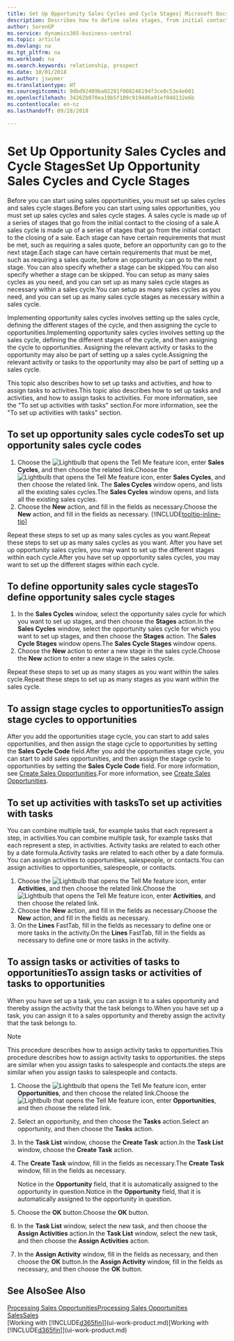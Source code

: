 ```yaml
---
title: Set Up Opportunity Sales Cycles and Cycle Stages| Microsoft Docs
description: Describes how to define sales stages, from initial contact to closing, to create a sales cycle and assign it to opportunities in Business Central.
author: SorenGP
ms.service: dynamics365-business-central
ms.topic: article
ms.devlang: na
ms.tgt_pltfrm: na
ms.workload: na
ms.search.keywords: relationship, prospect
ms.date: 10/01/2018
ms.author: jswymer
ms.translationtype: HT
ms.sourcegitcommit: 9dbd92409ba02281f008246194f3ce0c53e4e001
ms.openlocfilehash: 34262b070ea19b5f109c9194d6a91ef048132e6b
ms.contentlocale: en-nz
ms.lasthandoff: 09/28/2018

---
```

# <a name="set-up-opportunity-sales-cycles-and-cycle-stages"></a><span data-ttu-id="0dd51-103">Set Up Opportunity Sales Cycles and Cycle Stages</span><span class="sxs-lookup"><span data-stu-id="0dd51-103">Set Up Opportunity Sales Cycles and Cycle Stages</span></span>
<span data-ttu-id="0dd51-104">Before you can start using sales opportunities, you must set up sales cycles and sales cycle stages.</span><span class="sxs-lookup"><span data-stu-id="0dd51-104">Before you can start using sales opportunities, you must set up sales cycles and sales cycle stages.</span></span> <span data-ttu-id="0dd51-105">A sales cycle is made up of a series of stages that go from the initial contact to the closing of a sale.</span><span class="sxs-lookup"><span data-stu-id="0dd51-105">A sales cycle is made up of a series of stages that go from the initial contact to the closing of a sale.</span></span> <span data-ttu-id="0dd51-106">Each stage can have certain requirements that must be met, such as requiring a sales quote, before an opportunity can go to the next stage.</span><span class="sxs-lookup"><span data-stu-id="0dd51-106">Each stage can have certain requirements that must be met, such as requiring a sales quote, before an opportunity can go to the next stage.</span></span> <span data-ttu-id="0dd51-107">You can also specify whether a stage can be skipped.</span><span class="sxs-lookup"><span data-stu-id="0dd51-107">You can also specify whether a stage can be skipped.</span></span> <span data-ttu-id="0dd51-108">You can setup as many sales cycles as you need, and you can set up as many sales cycle stages as necessary within a sales cycle.</span><span class="sxs-lookup"><span data-stu-id="0dd51-108">You can setup as many sales cycles as you need, and you can set up as many sales cycle stages as necessary within a sales cycle.</span></span>

<span data-ttu-id="0dd51-109">Implementing opportunity sales cycles involves setting up the sales cycle, defining the different stages of the cycle, and then assigning the cycle to opportunities.</span><span class="sxs-lookup"><span data-stu-id="0dd51-109">Implementing opportunity sales cycles involves setting up the sales cycle, defining the different stages of the cycle, and then assigning the cycle to opportunities.</span></span> <span data-ttu-id="0dd51-110">Assigning the relevant activity or tasks to the opportunity may also be part of setting up a sales cycle.</span><span class="sxs-lookup"><span data-stu-id="0dd51-110">Assigning the relevant activity or tasks to the opportunity may also be part of setting up a sales cycle.</span></span>

<span data-ttu-id="0dd51-111">This topic also describes how to set up tasks and activities, and how to assign tasks to activities.</span><span class="sxs-lookup"><span data-stu-id="0dd51-111">This topic also describes how to set up tasks and activities, and how to assign tasks to activities.</span></span> <span data-ttu-id="0dd51-112">For more information, see the "To set up activities with tasks" section.</span><span class="sxs-lookup"><span data-stu-id="0dd51-112">For more information, see the "To set up activities with tasks" section.</span></span>

## <a name="to-set-up-opportunity-sales-cycle-codes"></a><span data-ttu-id="0dd51-113">To set up opportunity sales cycle codes</span><span class="sxs-lookup"><span data-stu-id="0dd51-113">To set up opportunity sales cycle codes</span></span>
1. <span data-ttu-id="0dd51-114">Choose the ![Lightbulb that opens the Tell Me feature](media/ui-search/search_small.png "Tell me what you want to do") icon, enter **Sales Cycles**, and then choose the related link.</span><span class="sxs-lookup"><span data-stu-id="0dd51-114">Choose the ![Lightbulb that opens the Tell Me feature](media/ui-search/search_small.png "Tell me what you want to do") icon, enter **Sales Cycles**, and then choose the related link.</span></span> <span data-ttu-id="0dd51-115">The **Sales Cycles** window opens, and lists all the existing sales cycles.</span><span class="sxs-lookup"><span data-stu-id="0dd51-115">The **Sales Cycles** window opens, and lists all the existing sales cycles.</span></span>
2. <span data-ttu-id="0dd51-116">Choose the **New** action, and fill in the fields as necessary.</span><span class="sxs-lookup"><span data-stu-id="0dd51-116">Choose the **New** action, and fill in the fields as necessary.</span></span> [!INCLUDE[tooltip-inline-tip](includes/tooltip-inline-tip_md.md)]

<span data-ttu-id="0dd51-117">Repeat these steps to set up as many sales cycles as you want.</span><span class="sxs-lookup"><span data-stu-id="0dd51-117">Repeat these steps to set up as many sales cycles as you want.</span></span> <span data-ttu-id="0dd51-118">After you have set up opportunity sales cycles, you may want to set up the different stages within each cycle.</span><span class="sxs-lookup"><span data-stu-id="0dd51-118">After you have set up opportunity sales cycles, you may want to set up the different stages within each cycle.</span></span>

## <a name="to-define-opportunity-sales-cycle-stages"></a><span data-ttu-id="0dd51-119">To define opportunity sales cycle stages</span><span class="sxs-lookup"><span data-stu-id="0dd51-119">To define opportunity sales cycle stages</span></span>
1. <span data-ttu-id="0dd51-120">In the **Sales Cycles** window, select the opportunity sales cycle for which you want to set up stages, and then choose the **Stages** action.</span><span class="sxs-lookup"><span data-stu-id="0dd51-120">In the **Sales Cycles** window, select the opportunity sales cycle for which you want to set up stages, and then choose the **Stages** action.</span></span> <span data-ttu-id="0dd51-121">The **Sales Cycle Stages** window opens.</span><span class="sxs-lookup"><span data-stu-id="0dd51-121">The **Sales Cycle Stages** window opens.</span></span>
2. <span data-ttu-id="0dd51-122">Choose the **New** action to enter a new stage in the sales cycle.</span><span class="sxs-lookup"><span data-stu-id="0dd51-122">Choose the **New** action to enter a new stage in the sales cycle.</span></span>

<span data-ttu-id="0dd51-123">Repeat these steps to set up as many stages as you want within the sales cycle.</span><span class="sxs-lookup"><span data-stu-id="0dd51-123">Repeat these steps to set up as many stages as you want within the sales cycle.</span></span>

## <a name="to-assign-stage-cycles-to-opportunities"></a><span data-ttu-id="0dd51-124">To assign stage cycles to opportunities</span><span class="sxs-lookup"><span data-stu-id="0dd51-124">To assign stage cycles to opportunities</span></span>
<span data-ttu-id="0dd51-125">After you add the opportunities stage cycle, you can start to add sales opportunities, and then assign the stage cycle to opportunities by setting the **Sales Cycle Code** field.</span><span class="sxs-lookup"><span data-stu-id="0dd51-125">After you add the opportunities stage cycle, you can start to add sales opportunities, and then assign the stage cycle to opportunities by setting the **Sales Cycle Code** field.</span></span> <span data-ttu-id="0dd51-126">For more information, see [Create Sales Opportunities](marketing-how-create-opportunities.md).</span><span class="sxs-lookup"><span data-stu-id="0dd51-126">For more information, see [Create Sales Opportunities](marketing-how-create-opportunities.md).</span></span>

## <a name="to-set-up-activities-with-tasks"></a><span data-ttu-id="0dd51-127">To set up activities with tasks</span><span class="sxs-lookup"><span data-stu-id="0dd51-127">To set up activities with tasks</span></span>
<span data-ttu-id="0dd51-128">You can combine multiple task, for example tasks that each represent a step, in activities.</span><span class="sxs-lookup"><span data-stu-id="0dd51-128">You can combine multiple task, for example tasks that each represent a step, in activities.</span></span> <span data-ttu-id="0dd51-129">Activity tasks are related to each other by a date formula.</span><span class="sxs-lookup"><span data-stu-id="0dd51-129">Activity tasks are related to each other by a date formula.</span></span> <span data-ttu-id="0dd51-130">You can assign activities to opportunities, salespeople, or contacts.</span><span class="sxs-lookup"><span data-stu-id="0dd51-130">You can assign activities to opportunities, salespeople, or contacts.</span></span>

1. <span data-ttu-id="0dd51-131">Choose the ![Lightbulb that opens the Tell Me feature](media/ui-search/search_small.png "Tell me what you want to do") icon, enter **Activities**, and then choose the related link.</span><span class="sxs-lookup"><span data-stu-id="0dd51-131">Choose the ![Lightbulb that opens the Tell Me feature](media/ui-search/search_small.png "Tell me what you want to do") icon, enter **Activities**, and then choose the related link.</span></span>
2. <span data-ttu-id="0dd51-132">Choose the **New** action, and fill in the fields as necessary.</span><span class="sxs-lookup"><span data-stu-id="0dd51-132">Choose the **New** action, and fill in the fields as necessary.</span></span>
3. <span data-ttu-id="0dd51-133">On the **Lines** FastTab, fill in the fields as necessary to define one or more tasks in the activity.</span><span class="sxs-lookup"><span data-stu-id="0dd51-133">On the **Lines** FastTab, fill in the fields as necessary to define one or more tasks in the activity.</span></span>

## <a name="to-assign-tasks-or-activities-of-tasks-to-opportunities"></a><span data-ttu-id="0dd51-134">To assign tasks or activities of tasks to opportunities</span><span class="sxs-lookup"><span data-stu-id="0dd51-134">To assign tasks or activities of tasks to opportunities</span></span>
<span data-ttu-id="0dd51-135">When you have set up a task, you can assign it to a sales opportunity and thereby assign the activity that the task belongs to.</span><span class="sxs-lookup"><span data-stu-id="0dd51-135">When you have set up a task, you can assign it to a sales opportunity and thereby assign the activity that the task belongs to.</span></span>

> [!NOTE]  
>   <span data-ttu-id="0dd51-136">This procedure describes how to assign activity tasks to opportunities.</span><span class="sxs-lookup"><span data-stu-id="0dd51-136">This procedure describes how to assign activity tasks to opportunities.</span></span> <span data-ttu-id="0dd51-137">the steps are similar when you assign tasks to salespeople and contacts.</span><span class="sxs-lookup"><span data-stu-id="0dd51-137">the steps are similar when you assign tasks to salespeople and contacts.</span></span>

1. <span data-ttu-id="0dd51-138">Choose the ![Lightbulb that opens the Tell Me feature](media/ui-search/search_small.png "Tell me what you want to do") icon, enter **Opportunities**, and then choose the related link.</span><span class="sxs-lookup"><span data-stu-id="0dd51-138">Choose the ![Lightbulb that opens the Tell Me feature](media/ui-search/search_small.png "Tell me what you want to do") icon, enter **Opportunities**, and then choose the related link.</span></span>
2. <span data-ttu-id="0dd51-139">Select an opportunity, and then choose the **Tasks** action.</span><span class="sxs-lookup"><span data-stu-id="0dd51-139">Select an opportunity, and then choose the **Tasks** action.</span></span>
3. <span data-ttu-id="0dd51-140">In the **Task List** window, choose the **Create Task** action.</span><span class="sxs-lookup"><span data-stu-id="0dd51-140">In the **Task List** window, choose the **Create Task** action.</span></span>
4.  <span data-ttu-id="0dd51-141">The **Create Task** window, fill in the fields as necessary.</span><span class="sxs-lookup"><span data-stu-id="0dd51-141">The **Create Task** window, fill in the fields as necessary.</span></span>

    <span data-ttu-id="0dd51-142">Notice in the **Opportunity** field, that it is automatically assigned to the opportunity in question.</span><span class="sxs-lookup"><span data-stu-id="0dd51-142">Notice in the **Opportunity** field, that it is automatically assigned to the opportunity in question.</span></span>
5. <span data-ttu-id="0dd51-143">Choose the **OK** button.</span><span class="sxs-lookup"><span data-stu-id="0dd51-143">Choose the **OK** button.</span></span>
6. <span data-ttu-id="0dd51-144">In the **Task List** window, select the new task, and then choose the **Assign Activities** action.</span><span class="sxs-lookup"><span data-stu-id="0dd51-144">In the **Task List** window, select the new task, and then choose the **Assign Activities** action.</span></span>
7. <span data-ttu-id="0dd51-145">In the **Assign Activity** window, fill in the fields as necessary, and then choose the **OK** button.</span><span class="sxs-lookup"><span data-stu-id="0dd51-145">In the **Assign Activity** window, fill in the fields as necessary, and then choose the **OK** button.</span></span>

## <a name="see-also"></a><span data-ttu-id="0dd51-146">See Also</span><span class="sxs-lookup"><span data-stu-id="0dd51-146">See Also</span></span>
[<span data-ttu-id="0dd51-147">Processing Sales Opportunities</span><span class="sxs-lookup"><span data-stu-id="0dd51-147">Processing Sales Opportunities</span></span>](marketing-processing-sales-opportunities.md)  
[<span data-ttu-id="0dd51-148">Sales</span><span class="sxs-lookup"><span data-stu-id="0dd51-148">Sales</span></span>](sales-manage-sales.md)  
<span data-ttu-id="0dd51-149">[Working with [!INCLUDE[d365fin](includes/d365fin_md.md)]](ui-work-product.md)</span><span class="sxs-lookup"><span data-stu-id="0dd51-149">[Working with [!INCLUDE[d365fin](includes/d365fin_md.md)]](ui-work-product.md)</span></span>

